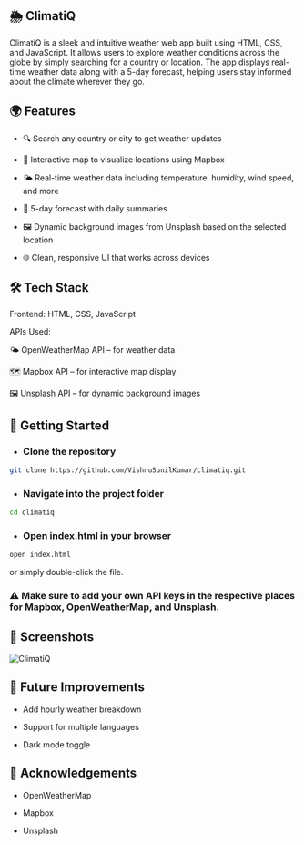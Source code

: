 ## 🌦️ ClimatiQ
ClimatiQ is a sleek and intuitive weather web app built using HTML, CSS, and JavaScript. It allows users to explore weather conditions across the globe by simply searching for a country or location. The app displays real-time weather data along with a 5-day forecast, helping users stay informed about the climate wherever they go.

## 🌍 Features
   - 🔍 Search any country or city to get weather updates

  - 📍 Interactive map to visualize locations using Mapbox

 -  🌤️ Real-time weather data including temperature, humidity, wind speed, and more

 -  📆 5-day forecast with daily summaries

  - 🖼️ Dynamic background images from Unsplash based on the selected location

 -  🌐 Clean, responsive UI that works across devices

## 🛠️ Tech Stack
Frontend: HTML, CSS, JavaScript

APIs Used:

🌤️ OpenWeatherMap API – for weather data

🗺️ Mapbox API – for interactive map display

🖼️ Unsplash API – for dynamic background images

## 🚀 Getting Started

- ### Clone the repository

```bash
git clone https://github.com/VishnuSunilKumar/climatiq.git
```
- ### Navigate into the project folder

```bash
cd climatiq
```
- ### Open index.html in your browser

```bash 
open index.html
``` 
or simply double-click the file.

### ⚠️ Make sure to add your own API keys in the respective places for Mapbox, OpenWeatherMap, and Unsplash.

## 📸 Screenshots

![ClimatiQ](https://github.com/user-attachments/assets/e50a3137-f5de-423d-b810-545c6ebd0b60)

## 📌 Future Improvements
- Add hourly weather breakdown

- Support for multiple languages

- Dark mode toggle


## 🙌 Acknowledgements
- OpenWeatherMap

- Mapbox

- Unsplash

